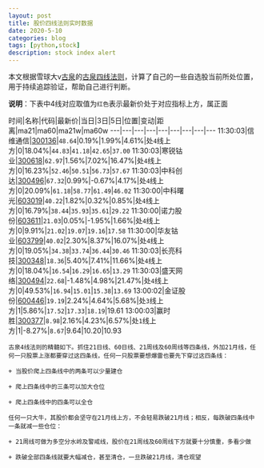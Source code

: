 ```yaml
---
layout: post
title: 股价四线法则实时数据
date: 2020-5-10
categories: blog
tags: [python,stock]
description: stock index alert
---
```



本文根据雪球大v[古泉](https://xueqiu.com/u/7148646888)的[古泉四线法则](https://xueqiu.com/7148646888/130498192)，计算了自己的一些自选股当前所处位置，用于持续追踪验证，帮助自己进行判断。

**说明**：下表中4线对应取值为`红色`表示最新价处于对应指标上方，属正面

时间|名称|代码|最新价|当日|3日|5日|位置|变动|距离|ma21|ma60|ma21w|ma60w
---|---|---|---|---|---|---|---|---
11:30:03|信维通信|[300136](https://xueqiu.com/S/SZ300136)|`48.64`|0.19%|1.99%|4.61%|处`4`线上方|0|18.04%|`44.83`|`41.18`|`42.65`|`37.00`
11:30:03|寒锐钴业|[300618](https://xueqiu.com/S/SZ300618)|`62.97`|1.56%|7.02%|16.47%|处`4`线上方|0|16.23%|`52.46`|`50.51`|`56.73`|`57.67`
11:30:03|中科创达|[300496](https://xueqiu.com/S/SZ300496)|`67.32`|0.99%|-0.67%|4.17%|处`4`线上方|0|20.09%|`61.18`|`58.77`|`61.49`|`46.02`
11:30:00|中科曙光|[603019](https://xueqiu.com/S/SH603019)|`40.22`|1.82%|0.32%|0.85%|处`4`线上方|0|16.79%|`38.44`|`35.93`|`35.61`|`29.22`
11:30:00|诺力股份|[603611](https://xueqiu.com/S/SH603611)|`21.03`|0.05%|-1.95%|1.66%|处`4`线上方|0|9.91%|`21.02`|`19.07`|`19.16`|`17.58`
11:30:00|华友钴业|[603799](https://xueqiu.com/S/SH603799)|`40.02`|2.30%|8.37%|16.07%|处`4`线上方|0|19.05%|`34.38`|`33.74`|`36.44`|`30.46`
11:30:03|长亮科技|[300348](https://xueqiu.com/S/SZ300348)|`18.36`|5.40%|7.41%|11.66%|处`4`线上方|0|18.04%|`16.54`|`16.29`|`16.65`|`13.29`
11:30:03|盛天网络|[300494](https://xueqiu.com/S/SZ300494)|`22.68`|-1.48%|4.98%|21.47%|处`4`线上方|0|49.53%|`16.94`|`15.01`|`15.38`|`13.69`
13:00:02|金证股份|[600446](https://xueqiu.com/S/SH600446)|`19.19`|2.24%|4.64%|5.68%|处`3`线上方|1|5.86%|`17.52`|`17.33`|`18.19`|19.61
13:00:03|赢时胜|[300377](https://xueqiu.com/S/SZ300377)|`8.98`|2.16%|4.23%|6.57%|处`1`线上方|1|-8.27%|`8.67`|9.64|10.20|10.93

```
古泉4线法则的精髓如下。抓住21日线、60日线、21周线及60周线等四条线，外加21月线，任何一只股票上涨都要穿过这四条线，任何一只股票要想爆雷也要先下穿过这四条线：

+ 当股价爬上四条线中的两条可以少量建仓

+ 爬上四条线中的三条可以加大仓位

+ 爬上四条线中的四条可以全仓

任何一只大牛，其股价都会坚守在21月线上方，不会轻易跌破21月线；相反，每跌破四条线中一条就减一些仓位：

+ 21周线可做为多空分水岭及警戒线，股价在21周线及60周线下方就要十分慎重，多看少做

+ 跌破全部四条线就要大幅减仓，甚至清仓，一旦跌破21月线，清仓观望
```